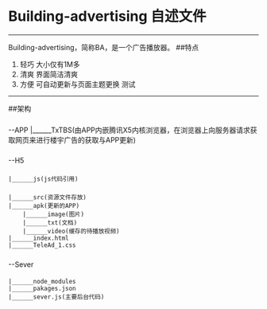 # Building-advertising 自述文件
*************************************
Building-advertising，简称BA，是一个广告播放器。
##特点
1.	轻巧
		大小仅有1M多
2.	清爽
		界面简洁清爽
3.	方便
		可自动更新与页面主题更换
		测试
***********************************
##架构
###
--APP
	|______TxTBS(由APP内嵌腾讯X5内核浏览器，在浏览器上向服务器请求获取网页来进行楼宇广告的获取与APP更新)
###	
--H5
####
	|______js(js代码引用)
####
	|______src(资源文件存放)
	|______apk(更新的APP)
		|______image(图片)
		|______txt(文档)
		|______video(缓存的待播放视频)
	|______index.html
	|______TeleAd_1.css
###
--Sever
####
	|______node_modules
	|______pakages.json
	|______sever.js(主要后台代码)